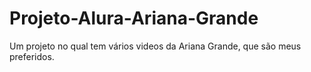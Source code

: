 # Projeto-Alura-Ariana-Grande
Um projeto no qual tem vários videos da Ariana Grande, que são meus preferidos.
